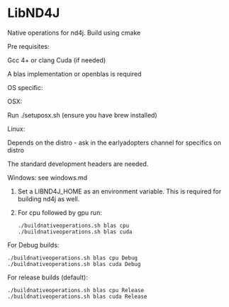 # LibND4J

Native operations for nd4j. Build using cmake

Pre requisites:

Gcc 4+ or clang
Cuda (if needed)

A blas implementation or openblas is required

OS specific:


OSX:

Run ./setuposx.sh (ensure you have brew installed)


Linux:

Depends on the distro - ask in the earlyadopters channel for specifics
on distro

The standard development headers are needed.

Windows:
see windows.md


1. Set a LIBND4J_HOME as an environment variable.
This is required for building nd4j as well.

2. For cpu followed by gpu run:
     
       ./buildnativeoperations.sh blas cpu
       ./buildnativeoperations.sh blas cuda
       
For Debug builds:

    ./buildnativeoperations.sh blas cpu Debug
    ./buildnativeoperations.sh blas cuda Debug


For release builds (default):

    ./buildnativeoperations.sh blas cpu Release
    ./buildnativeoperations.sh blas cuda Release
